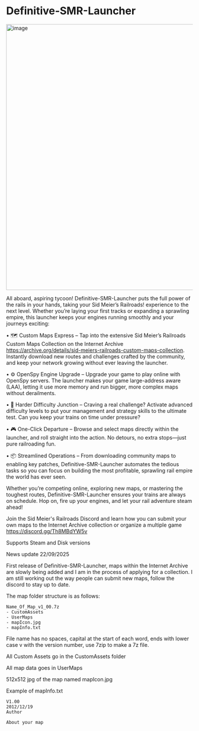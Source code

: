 # Definitive-SMR-Launcher
<img width="1285" height="718" alt="image" src="https://github.com/user-attachments/assets/d351d398-fa3a-4196-8314-47a6304b502a" />

All aboard, aspiring tycoon! Definitive-SMR-Launcher puts the full power of the rails in your hands, taking your Sid Meier’s Railroads! experience to the next level. Whether you’re laying your first tracks or expanding a sprawling empire, this launcher keeps your engines running smoothly and your journeys exciting:

•	🗺️ Custom Maps Express – Tap into the extensive Sid Meier’s Railroads Custom Maps Collection on the Internet Archive https://archive.org/details/sid-meiers-railroads-custom-maps-collection. Instantly download new routes and challenges crafted by the community, and keep your network growing without ever leaving the launcher.

•	⚙️ OpenSpy Engine Upgrade – Upgrade your game to play online with OpenSpy servers. The launcher makes your game large-address aware (LAA), letting it use more memory and run bigger, more complex maps without derailments.

•	🚦 Harder Difficulty Junction – Craving a real challenge? Activate advanced difficulty levels to put your management and strategy skills to the ultimate test. Can you keep your trains on time under pressure?

•	🎮 One-Click Departure – Browse and select maps directly within the launcher, and roll straight into the action. No detours, no extra stops—just pure railroading fun.

•	📦 Streamlined Operations – From downloading community maps to enabling key patches, Definitive-SMR-Launcher automates the tedious tasks so you can focus on building the most profitable, sprawling rail empire the world has ever seen.

Whether you’re competing online, exploring new maps, or mastering the toughest routes, Definitive-SMR-Launcher ensures your trains are always on schedule.
Hop on, fire up your engines, and let your rail adventure steam ahead! 

Join the Sid Meier's Railroads Discord and learn how you can submit your own maps to the Internet Archive collection or organize a multiple game https://discord.gg/Th8MBdYW5v

Supports Steam and Disk versions

News update 22/09/2025

First release of Definitive-SMR-Launcher, maps within the Internet Archive are slowly being added and I am in the process of applying for a collection. I am still working out the way people can submit new maps, follow the discord to stay up to date. 

The map folder structure is as follows:
```
Name_Of_Map_v1_00.7z
- CustomAssets
- UserMaps
- mapIcon.jpg
- mapInfo.txt
```
File name has no spaces, capital at the start of each word, ends with lower case v with the version number, use 7zip to make a 7z file.

All Custom Assets go in the CustomAssets folder

All map data goes in UserMaps

512x512 jpg of the map named mapIcon.jpg

Example of mapInfo.txt
```
V1.00
2012/12/19
Author

About your map
```
